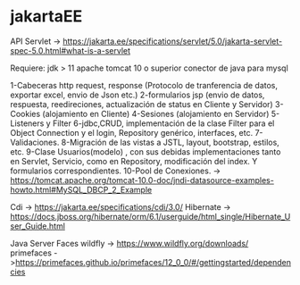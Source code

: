 # jakartaEE
API Servlet -> https://jakarta.ee/specifications/servlet/5.0/jakarta-servlet-spec-5.0.html#what-is-a-servlet

Requiere:
jdk > 11
apache tomcat 10 o superior
conector de java para mysql

1-Cabeceras http request, response (Protocolo de tranferencia de datos, exportar excel, envio de Json etc.)
2-formularios jsp (envio de datos, respuesta, reedireciones, actualización de status en Cliente y Servidor)
3-Cookies (alojamiento en Cliente)
4-Sesiones (alojamiento en Servidor)
5-Listeners y Filter
6-jdbc,CRUD, implementación de la clase Filter para el Object Connection y el login, Repository<T> genérico, interfaces, etc.
7-Validaciones.
8-Migración de las vistas a JSTL, layout, bootstrap, estilos, etc.
9-Clase Usuarios(modelo) , con sus debidas implementaciones tanto en Servlet, Servicio, como en Repository, modificación del index. Y formularios correspondientes.
10-Pool de Conexiones. -> https://tomcat.apache.org/tomcat-10.0-doc/jndi-datasource-examples-howto.html#MySQL_DBCP_2_Example

Cdi -> https://jakarta.ee/specifications/cdi/3.0/
Hibernate -> https://docs.jboss.org/hibernate/orm/6.1/userguide/html_single/Hibernate_User_Guide.html

Java Server Faces
wildfly -> https://www.wildfly.org/downloads/
primefaces ->https://primefaces.github.io/primefaces/12_0_0/#/gettingstarted/dependencies
